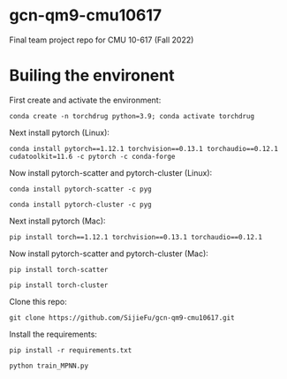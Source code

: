 # gcn-qm9-cmu10617
Final team project repo for CMU 10-617 (Fall 2022)
# Builing the environent
First create and activate the environment: 

`conda create -n torchdrug python=3.9; conda activate torchdrug`

Next install pytorch (Linux): 

`conda install pytorch==1.12.1 torchvision==0.13.1 torchaudio==0.12.1 cudatoolkit=11.6 -c pytorch -c conda-forge`

Now install pytorch-scatter and pytorch-cluster (Linux): 

`conda install pytorch-scatter -c pyg`

`conda install pytorch-cluster -c pyg`

Next install pytorch (Mac): 

`pip install torch==1.12.1 torchvision==0.13.1 torchaudio==0.12.1`

Now install pytorch-scatter and pytorch-cluster (Mac): 

`pip install torch-scatter`

`pip install torch-cluster`

Clone this repo: 

`git clone https://github.com/SijieFu/gcn-qm9-cmu10617.git`

Install the requirements: 

`pip install -r requirements.txt`

`python train_MPNN.py`
